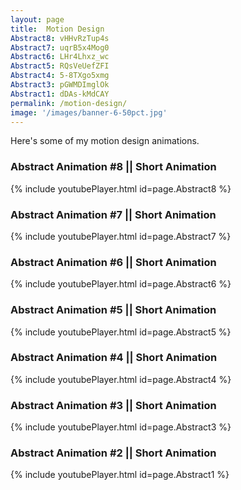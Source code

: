 ```yaml
---
layout: page
title:  Motion Design
Abstract8: vHHvRzTup4s
Abstract7: uqrB5x4Mog0
Abstract6: LHr4Lhxz_wc
Abstract5: RQsVeUefZFI
Abstract4: 5-8TXgo5xmg
Abstract3: pGWMDImglOk
Abstract1: dDAs-kMdCAY
permalink: /motion-design/
image: '/images/banner-6-50pct.jpg'
---
```

Here's some of my motion design animations.

### Abstract Animation #8 || Short Animation
{% include youtubePlayer.html id=page.Abstract8 %}  

### Abstract Animation #7 || Short Animation
{% include youtubePlayer.html id=page.Abstract7 %}  

### Abstract Animation #6 || Short Animation
{% include youtubePlayer.html id=page.Abstract6 %}  

### Abstract Animation #5 || Short Animation
{% include youtubePlayer.html id=page.Abstract5 %}  
  
### Abstract Animation #4 || Short Animation
{% include youtubePlayer.html id=page.Abstract4 %}  
  
### Abstract Animation #3 || Short Animation
{% include youtubePlayer.html id=page.Abstract3 %}  
  
### Abstract Animation #2 || Short Animation
{% include youtubePlayer.html id=page.Abstract1 %}  

